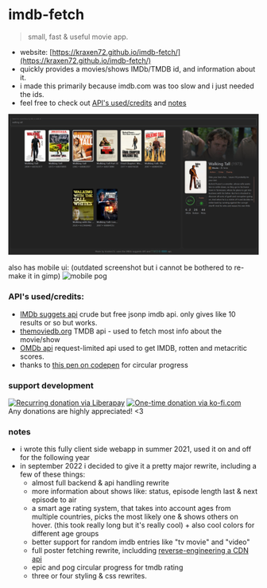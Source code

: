 # imdb-fetch
> small, fast & useful movie app.    
  
- website: [https://kraxen72.github.io/imdb-fetch/](https://kraxen72.github.io/imdb-fetch/)
- quickly provides a movies/shows IMDb/TMDB id, and information about it.  
- i made this primarily because imdb.com was too slow and i just needed the ids.
- feel free to check out [API's used/credits](#apis-usedcredits) and [notes](#notes)
  
![pog](screenshot.png)
  
also has mobile ui: (outdated screenshot but i cannot be bothered to re-make it in gimp)
![mobile pog](https://cdn.discordapp.com/attachments/704792091955429426/874012104288501770/mobileui.png)
  
### API's used/credits:
- [IMDb suggets api](https://stackoverflow.com/questions/1966503/does-imdb-provide-an-api) crude but free jsonp imdb api. only gives like 10 results or so but works.
- [themoviedb.org](https://www.themoviedb.org) TMDB api - used to fetch most info about the movie/show
- [OMDb api](http://www.omdbapi.com) request-limited api used to get IMDB, rotten and metacritic scores.
- thanks to [this pen on codepen](https://codepen.io/magdielikari/pen/KKmmjWo) for circular progress

### support development
[![Recurring donation via Liberapay](https://liberapay.com/assets/widgets/donate.svg)](https://liberapay.com/KraXen72)
[![One-time donation via ko-fi.com](https://ko-fi.com/img/githubbutton_sm.svg)](https://ko-fi.com/kraxen72)  
Any donations are highly appreciated! <3
  
### notes
- i wrote this fully client side webapp in summer 2021, used it on and off for the following year
- in september 2022 i decided to give it a pretty major rewrite, including a few of these things:
  - almost full backend & api handling rewrite
  - more information about shows like: status, episode length last & next episode to air
  - a smart age rating system, that takes into account ages from multiple countries, picks the most likely one & shows others on hover. (this took really long but it's really cool) + also cool colors for different age groups
  - better support for random imdb entries like "tv movie" and "video"
  - full poster fetching rewrite, includding [reverse-engineering a CDN api](https://stackoverflow.com/questions/73089650/what-are-the-parameters-for-aws-media-amazon-image-hosting/73501833#73501833) 
  - epic and pog circular progress for tmdb rating
  - three or four styling & css rewrites. 